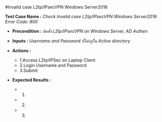 #Invalid case L2tp/IPsecVPN Windows Server2016


**Test Case Name :** *Check Invalid case L2tp/IPsecVPN Windows Server2016 Error Code: 800*

* **Precondition :** *ติดตั้ง L2tp/IPsecVPN on Windows Server, AD Authen*

* **Inputs :**  *Username and Password ที่ไม่อยู่ใน Active directory*

* **Actions :** 
  * 1.Access L2tp/IPSec on Laptop Client
  * 2.Login Username and Password
  * 3.Submit  
  
* **Expected Results :** 
  * 1.
  * 2.
  * 3.
